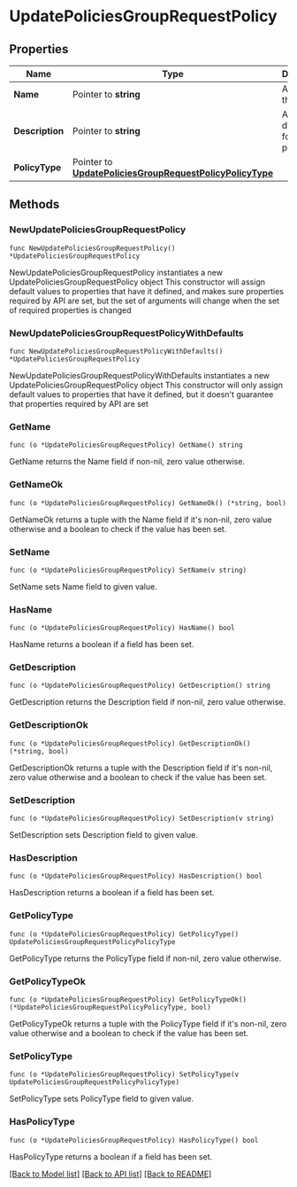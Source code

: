 # UpdatePoliciesGroupRequestPolicy

## Properties

Name | Type | Description | Notes
------------ | ------------- | ------------- | -------------
**Name** | Pointer to **string** | A name for the policy | [optional] 
**Description** | Pointer to **string** | A description for the policy | [optional] 
**PolicyType** | Pointer to [**UpdatePoliciesGroupRequestPolicyPolicyType**](UpdatePoliciesGroupRequestPolicyPolicyType.md) |  | [optional] 

## Methods

### NewUpdatePoliciesGroupRequestPolicy

`func NewUpdatePoliciesGroupRequestPolicy() *UpdatePoliciesGroupRequestPolicy`

NewUpdatePoliciesGroupRequestPolicy instantiates a new UpdatePoliciesGroupRequestPolicy object
This constructor will assign default values to properties that have it defined,
and makes sure properties required by API are set, but the set of arguments
will change when the set of required properties is changed

### NewUpdatePoliciesGroupRequestPolicyWithDefaults

`func NewUpdatePoliciesGroupRequestPolicyWithDefaults() *UpdatePoliciesGroupRequestPolicy`

NewUpdatePoliciesGroupRequestPolicyWithDefaults instantiates a new UpdatePoliciesGroupRequestPolicy object
This constructor will only assign default values to properties that have it defined,
but it doesn't guarantee that properties required by API are set

### GetName

`func (o *UpdatePoliciesGroupRequestPolicy) GetName() string`

GetName returns the Name field if non-nil, zero value otherwise.

### GetNameOk

`func (o *UpdatePoliciesGroupRequestPolicy) GetNameOk() (*string, bool)`

GetNameOk returns a tuple with the Name field if it's non-nil, zero value otherwise
and a boolean to check if the value has been set.

### SetName

`func (o *UpdatePoliciesGroupRequestPolicy) SetName(v string)`

SetName sets Name field to given value.

### HasName

`func (o *UpdatePoliciesGroupRequestPolicy) HasName() bool`

HasName returns a boolean if a field has been set.

### GetDescription

`func (o *UpdatePoliciesGroupRequestPolicy) GetDescription() string`

GetDescription returns the Description field if non-nil, zero value otherwise.

### GetDescriptionOk

`func (o *UpdatePoliciesGroupRequestPolicy) GetDescriptionOk() (*string, bool)`

GetDescriptionOk returns a tuple with the Description field if it's non-nil, zero value otherwise
and a boolean to check if the value has been set.

### SetDescription

`func (o *UpdatePoliciesGroupRequestPolicy) SetDescription(v string)`

SetDescription sets Description field to given value.

### HasDescription

`func (o *UpdatePoliciesGroupRequestPolicy) HasDescription() bool`

HasDescription returns a boolean if a field has been set.

### GetPolicyType

`func (o *UpdatePoliciesGroupRequestPolicy) GetPolicyType() UpdatePoliciesGroupRequestPolicyPolicyType`

GetPolicyType returns the PolicyType field if non-nil, zero value otherwise.

### GetPolicyTypeOk

`func (o *UpdatePoliciesGroupRequestPolicy) GetPolicyTypeOk() (*UpdatePoliciesGroupRequestPolicyPolicyType, bool)`

GetPolicyTypeOk returns a tuple with the PolicyType field if it's non-nil, zero value otherwise
and a boolean to check if the value has been set.

### SetPolicyType

`func (o *UpdatePoliciesGroupRequestPolicy) SetPolicyType(v UpdatePoliciesGroupRequestPolicyPolicyType)`

SetPolicyType sets PolicyType field to given value.

### HasPolicyType

`func (o *UpdatePoliciesGroupRequestPolicy) HasPolicyType() bool`

HasPolicyType returns a boolean if a field has been set.


[[Back to Model list]](../README.md#documentation-for-models) [[Back to API list]](../README.md#documentation-for-api-endpoints) [[Back to README]](../README.md)


